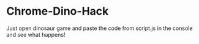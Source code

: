 # Chrome-Dino-Hack
Just open dinosaur game and paste the code from script.js in the console and see what happens!
